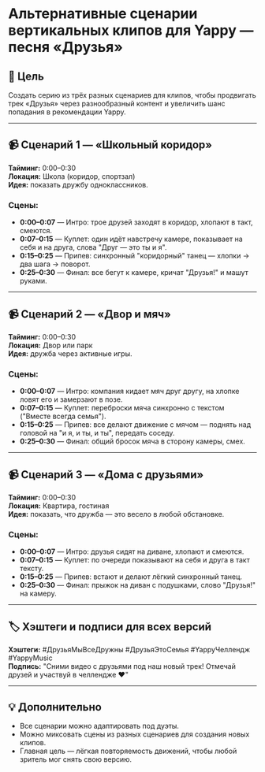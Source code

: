 # Альтернативные сценарии вертикальных клипов для Yappy — песня «Друзья»

## 🎯 Цель
Создать серию из трёх разных сценариев для клипов, чтобы продвигать трек «Друзья» через разнообразный контент и увеличить шанс попадания в рекомендации Yappy.

---

## 📹 Сценарий 1 — «Школьный коридор»
**Тайминг:** 0:00–0:30  
**Локация:** Школа (коридор, спортзал)  
**Идея:** показать дружбу одноклассников.

### Сцены:
- **0:00–0:07** — Интро: трое друзей заходят в коридор, хлопают в такт, смеются.  
- **0:07–0:15** — Куплет: один идёт навстречу камере, показывает на себя и на друга, слова "Друг — это ты и я".  
- **0:15–0:25** — Припев: синхронный "коридорный" танец — хлопки → два шага → поворот.  
- **0:25–0:30** — Финал: все бегут к камере, кричат "Друзья!" и машут руками.

---

## 📹 Сценарий 2 — «Двор и мяч»
**Тайминг:** 0:00–0:30  
**Локация:** Двор или парк  
**Идея:** дружба через активные игры.

### Сцены:
- **0:00–0:07** — Интро: компания кидает мяч друг другу, на хлопке ловят его и замерзают в позе.  
- **0:07–0:15** — Куплет: переброски мяча синхронно с текстом ("Вместе всегда семья").  
- **0:15–0:25** — Припев: все делают движение с мячом — поднять над головой на "и я, и ты, и ты", передать соседу.  
- **0:25–0:30** — Финал: общий бросок мяча в сторону камеры, смех.

---

## 📹 Сценарий 3 — «Дома с друзьями»
**Тайминг:** 0:00–0:30  
**Локация:** Квартира, гостиная  
**Идея:** показать, что дружба — это весело в любой обстановке.

### Сцены:
- **0:00–0:07** — Интро: друзья сидят на диване, хлопают и смеются.  
- **0:07–0:15** — Куплет: по очереди показывают на себя и друга в такт тексту.  
- **0:15–0:25** — Припев: встают и делают лёгкий синхронный танец.  
- **0:25–0:30** — Финал: прыжок на диван с подушками, слово "Друзья!" на камеру.

---

## 🏷 Хэштеги и подписи для всех версий
**Хэштеги:** #ДрузьяМыВсеДружны #ДрузьяЭтоСемья #YappyЧеллендж #YappyMusic  
**Подпись:** "Сними видео с друзьями под наш новый трек! Отмечай друзей и участвуй в челлендже ❤️"

---

## 💡 Дополнительно
- Все сценарии можно адаптировать под дуэты.
- Можно миксовать сцены из разных сценариев для создания новых клипов.
- Главная цель — лёгкая повторяемость движений, чтобы любой зритель мог снять свою версию.
